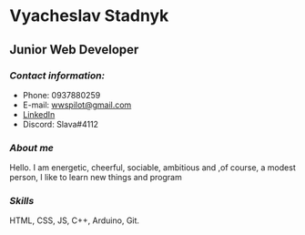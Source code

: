 # Vyacheslav Stadnyk
## Junior Web Developer
### *Contact information:*
* Phone: 0937880259
* E-mail: wwspilot@gmail.com
* [LinkedIn]("https://www.linkedin.com/in/%D0%B2%D1%8F%D1%87%D0%B5%D1%81%D0%BB%D0%B0%D0%B2-%D1%81%D1%82%D0%B0%D0%B4%D0%BD%D0%B8%D0%BA-b9b218194/")
* Discord: Slava#4112
### *About me*
Hello. I am energetic, cheerful, sociable, ambitious and ,of course, a modest person, I like to learn new things and program
### *Skills*
 HTML, CSS, JS, C++, Arduino, Git.
